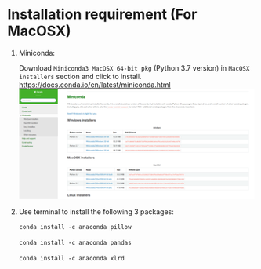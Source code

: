 Installation requirement (For MacOSX)
===============
1. Miniconda:

    Download `Miniconda3 MacOSX 64-bit pkg` (Python 3.7 version) in `MacOSX installers` section and click to install.
    https://docs.conda.io/en/latest/miniconda.html
    ![image info](./src/miniconda.png)

2. Use terminal to install the following 3 packages:
    ```
    conda install -c anaconda pillow

    conda install -c anaconda pandas

    conda install -c anaconda xlrd
    ```
    




